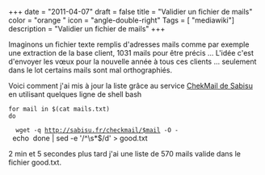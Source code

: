 +++
date = "2011-04-07"
draft = false
title = "Validier un fichier de mails"
color = "orange "
icon = "angle-double-right"
Tags = [ "mediawiki"]
description = "Validier un fichier de mails"
+++

Imaginons un fichier texte remplis d'adresses mails comme par exemple
une extraction de la base client, 1031 mails pour être précis ... L'idée
c'est d'envoyer les vœux pour la nouvelle année à tous ces clients ...
seulement dans le lot certains mails sont mal orthographiés.

Voici comment j'ai mis à jour la liste grâce au service [ChekMail de
Sabisu](http://sabisu.fr/checkmail/) en utilisant quelques ligne de
shell bash

    for mail in $(cat mails.txt)
    do 
`  wget -q `[`http://sabisu.fr/checkmail/$mail`](http://sabisu.fr/checkmail/$mail)` -O - `\
      echo 
    done | sed -e '/^\s*$/d' > good.txt

2 min et 5 secondes plus tard j'ai une liste de 570 mails valide dans le
fichier good.txt.
